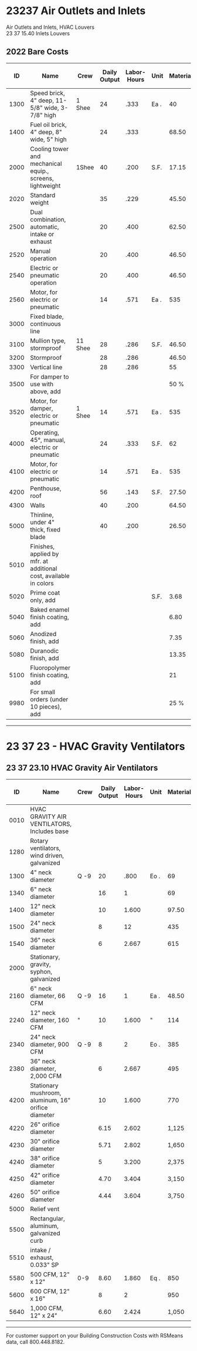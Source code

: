 # 23237 Air Outlets and Inlets

Air Outlets and Inlets, HVAC Louvers  
23 37 15.40 Inlets Louvers

## 2022 Bare Costs

| ID    | Name                                                                 | Crew   | Daily Output | Labor-Hours | Unit | Material | Labor  | Equipment | Total   | Total Incl O&P |
|-------|----------------------------------------------------------------------|--------|--------------|-------------|------|----------|--------|-----------|---------|----------------|
| 1300  | Speed brick, 4" deep, 11-5/8" wide, 3-7/8" high                      | 1 Shee | 24           | .333        | Ea . | 40       | 22.50  |           | 62.50   | 78             |
| 1400  | Fuel oil brick, 4" deep, 8" wide, 5" high                            |        | 24           | .333        |      | 68.50    | 22.50  |           | 91      | 110            |
| 2000  | Cooling tower and mechanical equip., screens, lightweight             | 1Shee  | 40           | .200        | S.F. | 17.15    | 13.50  |           | 30.65   | 39.50          |
| 2020  | Standard weight                                                      |        | 35           | .229        |      | 45.50    | 15.45  |           | 60.95   | 73.50          |
| 2500  | Dual combination, automatic, intake or exhaust                       |        | 20           | .400        |      | 62.50    | 222    |           | 89.50   | 109            |
| 2520  | Manual operation                                                     |        | 20           | .400        |      | 46.50    | 27     |           | 73.50   | 91.50          |
| 2540  | Electric or pneumatic operation                                      |        | 20           | .400        |      | 46.50    | 27     |           | 73.50   | 91.50          |
| 2560  | Motor, for electric or pneumatic                                     |        | 14           | .571        | Ea . | 535      | 38.50  |           | 573.50  | 650            |
| 3000  | Fixed blade, continuous line                                         |        |              |             |      |          |        |           |         |                |
| 3100  | Mullion type, stormproof                                             | 11 Shee| 28           | .286        | S.F. | 46.50    | 19.30  |           | 65.80   | 80             |
| 3200  | Stormproof                                                           |        | 28           | .286        |      | 46.50    | 19.30  |           | 65.80   | 80             |
| 3300  | Vertical line                                                        |        | 28           | .286        |      | 55       | 19.30  |           | 74.30   | 89.50          |
| 3500  | For damper to use with above, add                                    |        |              |             |      | 50 %     | 30 %   |           |         |                |
| 3520  | Motor, for damper, electric or pneumatic                             | 1 Shee | 14           | .571        | Ea . | 535      | 38.50  |           | 573.50  | 650            |
| 4000  | Operating, 45°, manual, electric or pneumatic                        |        | 24           | .333        | S.F. | 62       | 22.50  |           | 84.50   | 103            |
| 4100  | Motor, for electric or pneumatic                                     |        | 14           | .571        | Ea . | 535      | 38.50  |           | 573.50  | 650            |
| 4200  | Penthouse, roof                                                      |        | 56           | .143        | S.F. | 27.50    | 9.65   |           | 37.15   | 44.50          |
| 4300  | Walls                                                                |        | 40           | .200        |      | 64.50    | 13.50  |           | 78      | 91.50          |
| 5000  | Thinline, under 4" thick, fixed blade                                |        | 40           | .200        |      | 26.50    | 13.50  |           | 40      | 50             |
| 5010  | Finishes, applied by mfr. at additional cost, available in colors    |        |              |             |      |          |        |           |         |                |
| 5020  | Prime coat only, add                                                 |        |              |             | S.F. | 3.68     |        |           | 3.68    | 4.05           |
| 5040  | Baked enamel finish coating, add                                     |        |              |             |      | 6.80     |        |           | 6.80    | 7.45           |
| 5060  | Anodized finish, add                                                 |        |              |             |      | 7.35     |        |           | 7.35    | 8.10           |
| 5080  | Duranodic finish, add                                                |        |              |             |      | 13.35    |        |           | 13.35   | 14.70          |
| 5100  | Fluoropolymer finish coating, add                                    |        |              |             |      | 21       |        |           | 21      | 23             |
| 9980  | For small orders (under 10 pieces), add                              |        |              |             |      | 25 %     |        |           |         |                |

---

# 23 37 23 - HVAC Gravity Ventilators

## 23 37 23.10 HVAC Gravity Air Ventilators

| ID    | Name                                                                 | Crew   | Daily Output | Labor-Hours | Unit | Material | Labor  | Equipment | Total   | Total Incl O&P |
|-------|----------------------------------------------------------------------|--------|--------------|-------------|------|----------|--------|-----------|---------|----------------|
| 0010  | HVAC GRAVITY AIR VENTILATORS, Includes base                          |        |              |             |      |          |        |           |         |                |
| 1280  | Rotary ventilators, wind driven, galvanized                          |        |              |             |      |          |        |           |         |                |
| 1300  | 4" neck diameter                                                     | Q -9   | 20           | .800        | Eo . | 69       | 48.50  |           | 117.50  | 150            |
| 1340  | 6" neck diameter                                                     |        | 16           | 1           |      | 69       | 61     |           | 130     | 168            |
| 1400  | 12" neck diameter                                                    |        | 10           | 1.600       |      | 97.50    | 97.50  |           | 195     | 254            |
| 1500  | 24" neck diameter                                                    |        | 8            | 12          |      | 435      | 122    |           | 557     | 660            |
| 1540  | 36" neck diameter                                                    |        | 6            | 2.667       |      | 615      | 162    |           | 777     | 920            |
| 2000  | Stationary, gravity, syphon, galvanized                              |        |              |             |      |          |        |           |         |                |
| 2160  | 6" neck diameter, 66 CFM                                             | Q -9   | 16           | 1           | Ea . | 48.50    | 61     |           | 109.50  | 145            |
| 2240  | 12" neck diameter, 160 CFM                                           | "      | 10           | 1.600       | "    | 114      | 97.50  |           | 211.50  | 272            |
| 2340  | 24" neck diameter, 900 CFM                                           | Q -9   | 8            | 2           | Eo . | 385      | 122    |           | 507     | 610            |
| 2380  | 36" neck diameter, 2,000 CFM                                         |        | 6            | 2.667       |      | 495      | 162    |           | 657     | 790            |
| 4200  | Stationary mushroom, aluminum, 16" orifice diameter                  |        | 10           | 1.600       |      | 770      | 97.50  |           | 867.50  | 990            |
| 4220  | 26" orifice diameter                                                 |        | 6.15         | 2.602       |      | 1,125    | 158    |           | 1,283   | 1,500          |
| 4230  | 30" orifice diameter                                                 |        | 5.71         | 2.802       |      | 1,650    | 170    |           | 1,820   | 2,075          |
| 4240  | 38" orifice diameter                                                 |        | 5            | 3.200       |      | 2,375    | 195    |           | 2,570   | 2,925          |
| 4250  | 42" orifice diameter                                                 |        | 4.70         | 3.404       |      | 3,150    | 207    |           | 3,357   | 3,775          |
| 4260  | 50" orifice diameter                                                 |        | 4.44         | 3.604       |      | 3,750    | 219    |           | 3,969   | 4,450          |
| 5000  | Relief vent                                                          |        |              |             |      |          |        |           |         |                |
| 5500  | Rectangular, aluminum, galvanized curb                               |        |              |             |      |          |        |           |         |                |
| 5510  | intake / exhaust, 0.033" SP                                          |        |              |             |      |          |        |           |         |                |
| 5580  | 500 CFM, 12" x 12"                                                   | 0-9    | 8.60         | 1.860       | Eq . | 850      | 113    |           | 963     | 1,100          |
| 5600  | 600 CFM, 12" x 16"                                                   |        | 8            | 2           |      | 950      | 122    |           | 1,072   | 1,225          |
| 5640  | 1,000 CFM, 12" x 24"                                                 |        | 6.60         | 2.424       |      | 1,050    | 147    |           | 1,197   | 1,400          |

---

For customer support on your Building Construction Costs with RSMeans data, call 800.448.8182.